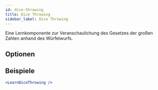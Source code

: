 ```yaml
---
id: dice-throwing
title: Dice Throwing
sidebar_label: Dice Throwing
---
```


Eine Lernkomponente zur Veranschaulichung des Gesetzes der großen Zahlen anhand des Würfelwurfs.

## Optionen



## Beispiele

```jsx live
<LearnDiceThrowing />
```

